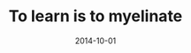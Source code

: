 ---
title: To learn is to myelinate
author: ''
date: '2014-10-01'
slug: to-myelinate
categories:
  - Publication
tags:
- myelin
authors:
- Patrick Long
- Gabriel Corfas
doi: '10.1126/science.1261127'
publishDate: '2014-10-03T16:08:45+10:00'
publication_types:
  - '2'
publication: '*Science*'
publication_short: '*Science*'
abstract: ''
summary: ''
featured: no
url_pdf: ~
url_code: ~
url_dataset: ~
url_poster: ~
url_project: ~
url_slides: ~
url_source: ~
url_video: ~
image:
  caption: ''
focal_point: ''
preview_only: no
projects: []
slides: ''
---